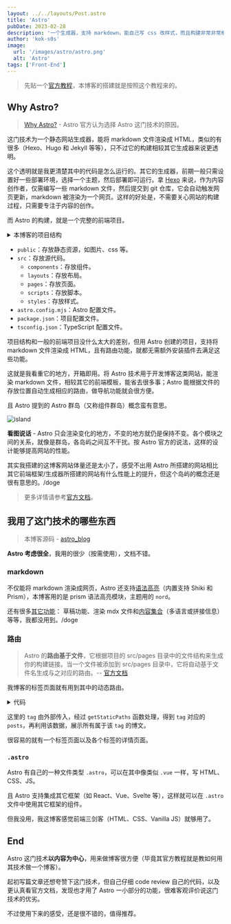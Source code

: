 ```yaml
---
layout: ../../layouts/Post.astro
title: 'Astro'
pubDate: 2023-02-28
description: '一个生成器，支持 markdown，能自己写 css 改样式，而且构建非常非常模块化，岛屿的概念有意思，这技术超适合我这种喜欢用 markdwon 记录的人，更何况我还做过一段时间的切图仔，用的很轻松，这里写篇文章记录下构建过程，以及说些使用感受。'
author: 'kok-s0s'
image:
  url: '/images/astro/astro.png'
  alt: 'Astro'
tags: ['Front-End']
---
```


> 先贴一个[官方教程](https://docs.astro.build/en/tutorial/0-introduction/)，本博客的搭建就是按照这个教程来的。

## Why Astro?

> [Why Astro?](https://docs.astro.build/en/concepts/why-astro/) - Astro 官方认为选择 Astro 这门技术的原因。

这门技术为一个静态网站生成器，能将 markdown 文件渲染成 HTML，类似的有很多（Hexo、Hugo 和 Jekyll 等等），只不过它的构建相较其它生成器来说更透明。

这个透明就是我更清楚其中的代码是怎么运行的。其它的生成器，前期一般只需设置好一些部署环境，选择一个主题，然后部署即可运行。拿 [Hexo](https://hexo.io/zh-cn/docs/) 来说，作为内容创作者，仅需编写一些 markdown 文件，然后提交到 git 仓库，它会自动触发网页更新，markdown 被渲染为一个网页。这样的好处是，不需要关心网站的构建过程，只需要专注于内容的创作。

而 Astro 的构建，就是一个完整的前端项目。

<details><summary>本博客的项目结构</summary>

```bash
.
├── public
│   ├── css
│   └── images
├── src
│   ├── components
│   ├── layouts
│   ├── pages
│   ├── scripts
│   └── styles
├── astro.config.mjs
├── package.json
└── tsconfig.json
```

</details>

- `public`：存放静态资源，如图片、css 等。
- `src`：存放源代码。
  - `components`：存放组件。
  - `layouts`：存放布局。
  - `pages`：存放页面。
  - `scripts`：存放脚本。
  - `styles`：存放样式。
- `astro.config.mjs`：Astro 配置文件。
- `package.json`：项目配置文件。
- `tsconfig.json`：TypeScript 配置文件。

项目结构和一般的前端项目没什么太大的差别，但用 Astro 创建的项目，支持将 markdown 文件渲染成 HTML，且有路由功能，就都无需额外安装插件去满足这些功能。

这就是我看重它的地方，开箱即用。将 Astro 技术用于开发博客这类网站，能渲染 markdown 文件，相较其它的前端模板，能省去很多事；Astro 能根据文件的存放位置自动生成相应的路由，做导航功能就会很方便。

且 Astro 提到的 Astro 群岛（又称组件群岛）概念蛮有意思。

![island](/images/astro/island.png)

**看图说话** - Astro 只会渲染变化的地方，不变的地方就仍是保持不变。各个模块之间的关系，就像是群岛，各岛屿之间互不干扰。按 Astro 官方的说法，这样的设计能够提高网站的性能。

其实我搭建的这博客网站体量还是太小了，感受不出用 Astro 所搭建的网站相比其它前端框架/生成器所搭建的网站有什么性能上的提升，但这个岛屿的概念还是很有意思的。/doge

> 更多详情请参考[官方文档](https://docs.astro.build/zh-cn/concepts/islands/)。

## 我用了这门技术的哪些东西

> 本博客源码 - [astro_blog](https://github.com/kok-s0s/astro_blog)

**Astro 考虑很全**，我用的很少（按需使用），文档不错。

### markdown

不仅能将 markdown 渲染成网页，Astro 还支持[语法高亮](https://docs.astro.build/zh-cn/guides/markdown-content/#%E8%AF%AD%E6%B3%95%E9%AB%98%E4%BA%AE)（内置支持 Shiki 和 Prism），本博客用的是 prism 语法高亮模块，主题用的 `nord`。

还有很多[其它功能](https://docs.astro.build/zh-cn/guides/markdown-content/)： 草稿功能、渲染 mdx 文件和[内容集合](https://docs.astro.build/zh-cn/guides/content-collections/)（多语言或拼接信息）等等，我都没用到。/doge

### 路由

> Astro 的**路由基于文件**，它根据项目的 src/pages 目录中的文件结构来生成你的构建链接。当一个文件被添加到 src/pages 目录中，它将自动基于文件名生成与之对应的路由。-- [官方文档](https://docs.astro.build/zh-cn/core-concepts/routing/)

我博客的标签页面就有用到其中的动态路由。

<details><summary>代码</summary>

```javascript
export async function getStaticPaths() {
  const projectPosts = await Astro.glob('../posts/*.md')
  const cleanCxxPosts = await Astro.glob('../posts/clean_cxx/*.md')
  const cxxCreationalPatternsPosts = await Astro.glob('../posts/cxx_design_patterns/creational_patterns/*.md')
  const cxxStructuralPatternsPosts = await Astro.glob('../posts/cxx_design_patterns/structural_patterns/*.md')
  const cxxBehavioralPatternsPosts = await Astro.glob('../posts/cxx_design_patterns/behavioral_patterns/*.md')
  const projectTags = [...new Set(projectPosts.map((post) => post.frontmatter.tags).flat())]
  const cleanCxxTags = [...new Set(cleanCxxPosts.map((post) => post.frontmatter.tags).flat())]
  const cxxCreationalPatternsTags = [...new Set(cxxCreationalPatternsPosts.map((post) => post.frontmatter.tags).flat())]
  const cxxStructuralPatternsTags = [...new Set(cxxStructuralPatternsPosts.map((post) => post.frontmatter.tags).flat())]
  const cxxBehavioralPatternsTags = [...new Set(cxxBehavioralPatternsPosts.map((post) => post.frontmatter.tags).flat())]
  const uniqueTags = [
    ...new Set([
      ...projectTags,
      ...cleanCxxTags,
      ...cxxCreationalPatternsTags,
      ...cxxStructuralPatternsTags,
      ...cxxBehavioralPatternsTags,
    ]),
  ]
  const allPosts = projectPosts
    .concat(cleanCxxPosts)
    .concat(cxxCreationalPatternsPosts)
    .concat(cxxStructuralPatternsPosts)
    .concat(cxxBehavioralPatternsPosts)

  return uniqueTags.map((tag) => {
    const filteredPosts = allPosts.filter((post) => post.frontmatter.tags.includes(tag))
    return {
      params: { tag },
      props: { posts: filteredPosts },
    }
  })
}

const { tag } = Astro.params
const { posts } = Astro.props
```

</details>

这里的 `tag` 由外部传入，经过 `getStaticPaths` 函数处理，得到 `tag` 对应的 `posts`，再利用该数据，展示所有属于该 `tag` 的博文。

很容易的就有一个标签页面以及各个标签的详情页面。

### `.astro`

Astro 有自己的一种文件类型 `.astro`，可以在其中像类似 `.vue` 一样，写 HTML、CSS、JS。

且 Astro 支持集成其它框架（如 React、Vue、Svelte 等），这样就可以在 `.astro` 文件中使用其它框架的组件。

但我没用，我这博客感觉前端三剑客（HTML、CSS、Vanilla JS）就够用了。

## End

Astro 这门技术**以内容为中心**，用来做博客很方便（毕竟其官方教程就是教如何用其技术做一个博客）。

起初写篇文章还想夸赞下这门技术，但自己仔细 code review 自己的代码，以及更认真看官方文档，发现也才用了 Astro 一小部分的功能，很难客观评价说这门技术的优劣。

不过使用下来的感受，还是很不错的，值得推荐。

